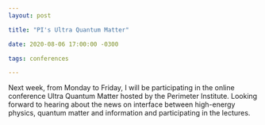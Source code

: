 ```yaml
---
layout: post

title: "PI's Ultra Quantum Matter"

date: 2020-08-06 17:00:00 -0300

tags: conferences

---
```


Next week, from Monday to Friday, I will be participating in the online conference Ultra Quantum Matter hosted by the Perimeter Institute.
Looking forward to hearing about the news on interface between high-energy physics, quantum matter and information and participating in the lectures.
